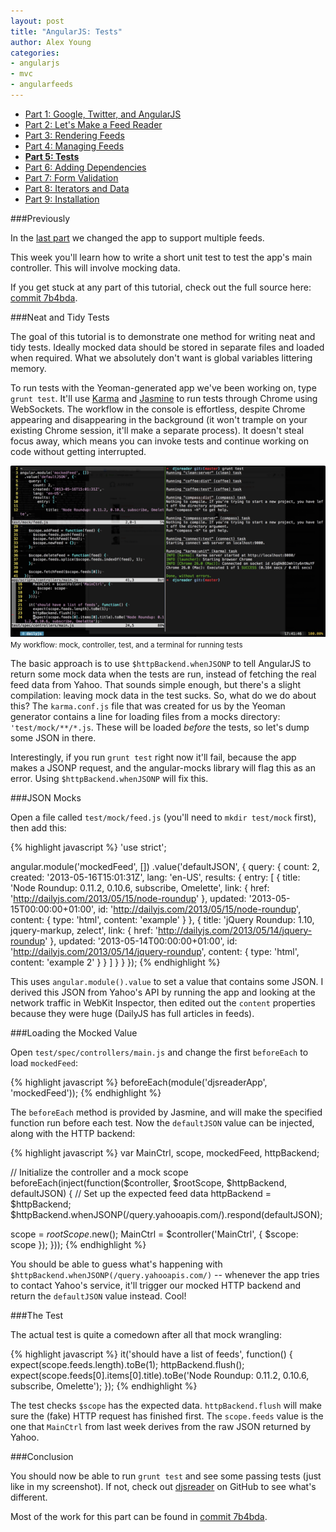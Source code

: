 ```yaml
---
layout: post
title: "AngularJS: Tests"
author: Alex Young
categories: 
- angularjs
- mvc
- angularfeeds
---
```


<ul class="parts">
  <li><a href="http://dailyjs.com/2013/04/11/angularjs-1/">Part 1: Google, Twitter, and AngularJS</a></li>
  <li><a href="http://dailyjs.com/2013/04/18/angularjs-2/">Part 2: Let's Make a Feed Reader</a></li>
  <li><a href="http://dailyjs.com/2013/04/25/angularjs-3/">Part 3: Rendering Feeds</a></li>
  <li><a href="http://dailyjs.com/2013/05/09/angularjs-4/">Part 4: Managing Feeds</a></li>
  <li><a href="http://dailyjs.com/2013/05/16/angularjs-5/"><strong>Part 5: Tests</strong></a></li>
  <li><a href="http://dailyjs.com/2013/05/30/angularjs-6/">Part 6: Adding Dependencies</a></li>
  <li><a href="http://dailyjs.com/2013/06/06/angularjs-7/">Part 7: Form Validation</a></li>
  <li><a href="http://dailyjs.com/2013/06/13/angularjs-8/">Part 8: Iterators and Data</a></li>
  <li><a href="http://dailyjs.com/2013/07/18/angularjs-9/">Part 9: Installation</a></li>
</ul>

###Previously

In the [last part](http://dailyjs.com/2013/05/09/angularjs-4/) we changed the app to support multiple feeds.

This week you'll learn how to write a short unit test to test the app's main controller.  This will involve mocking data.

If you get stuck at any part of this tutorial, check out the full source here: [commit 7b4bda](https://github.com/alexyoung/djsreader/commit/7b4bda96b787b7707582567db927f12cc80c5d27).

###Neat and Tidy Tests

The goal of this tutorial is to demonstrate one method for writing neat and tidy tests.  Ideally mocked data should be stored in separate files and loaded when required.  What we absolutely don't want is global variables littering memory.

To run tests with the Yeoman-generated app we've been working on, type `grunt test`.  It'll use [Karma](http://karma-runner.github.io) and [Jasmine](http://pivotal.github.io/jasmine/) to run tests through Chrome using WebSockets.  The workflow in the console is effortless, despite Chrome appearing and disappearing in the background (it won't trample on your existing Chrome session, it'll make a separate process).  It doesn't steal focus away, which means you can invoke tests and continue working on code without getting interrupted.

<div class="image">
  <img src="/images/posts/djsreader-5-1.png" />
  <small>My workflow: mock, controller, test, and a terminal for running tests</small>
</div>

The basic approach is to use `$httpBackend.whenJSONP` to tell AngularJS to return some mock data when the tests are run, instead of fetching the real feed data from Yahoo.  That sounds simple enough, but there's a slight compilation: leaving mock data in the test sucks.  So, what do we do about this?  The `karma.conf.js` file that was created for us by the Yeoman generator contains a line for loading files from a mocks directory: `'test/mock/**/*.js`.  These will be loaded _before_ the tests, so let's dump some JSON in there.

Interestingly, if you run `grunt test` right now it'll fail, because the app makes a JSONP request, and the angular-mocks library will flag this as an error.  Using `$httpBackend.whenJSONP` will fix this.

###JSON Mocks

Open a file called `test/mock/feed.js` (you'll need to `mkdir test/mock` first), then add this:

{% highlight javascript %}
'use strict';

angular.module('mockedFeed', [])
  .value('defaultJSON', {
    query: {
      count: 2,
      created: '2013-05-16T15:01:31Z',
      lang: 'en-US',
      results: {
        entry: [
          {
            title: 'Node Roundup: 0.11.2, 0.10.6, subscribe, Omelette',
            link: { href: 'http://dailyjs.com/2013/05/15/node-roundup' },
            updated: '2013-05-15T00:00:00+01:00',
            id: 'http://dailyjs.com/2013/05/15/node-roundup',
            content: { type: 'html', content: 'example' }
          },
          {
            title: 'jQuery Roundup: 1.10, jquery-markup, zelect',
            link: { href: 'http://dailyjs.com/2013/05/14/jquery-roundup' },
            updated: '2013-05-14T00:00:00+01:00',
            id: 'http://dailyjs.com/2013/05/14/jquery-roundup',
            content: { type: 'html', content: 'example 2' }
          }
        ]
      }
    }
  });
{% endhighlight %}

This uses `angular.module().value` to set a value that contains some JSON.  I derived this JSON from Yahoo's API by running the app and looking at the network traffic in WebKit Inspector, then edited out the `content` properties because they were huge (DailyJS has full articles in feeds).

###Loading the Mocked Value

Open `test/spec/controllers/main.js` and change the first `beforeEach` to load `mockedFeed`:

{% highlight javascript %}
beforeEach(module('djsreaderApp', 'mockedFeed'));
{% endhighlight %}

The `beforeEach` method is provided by Jasmine, and will make the specified function run before each test.  Now the `defaultJSON` value can be injected, along with the HTTP backend:

{% highlight javascript %}
var MainCtrl, scope, mockedFeed, httpBackend;

// Initialize the controller and a mock scope
beforeEach(inject(function($controller, $rootScope, $httpBackend, defaultJSON) {
  // Set up the expected feed data
  httpBackend = $httpBackend;
  $httpBackend.whenJSONP(/query.yahooapis.com/).respond(defaultJSON);

  scope = $rootScope.$new();
  MainCtrl = $controller('MainCtrl', {
    $scope: scope
  });
}));
{% endhighlight %}

You should be able to guess what's happening with `$httpBackend.whenJSONP(/query.yahooapis.com/)` -- whenever the app tries to contact Yahoo's service, it'll trigger our mocked HTTP backend and return the `defaultJSON` value instead.  Cool!

###The Test

The actual test is quite a comedown after all that mock wrangling:

{% highlight javascript %}
it('should have a list of feeds', function() {
  expect(scope.feeds.length).toBe(1);
  httpBackend.flush();
  expect(scope.feeds[0].items[0].title).toBe('Node Roundup: 0.11.2, 0.10.6, subscribe, Omelette');
});
{% endhighlight %}

The test checks `$scope` has the expected data.  `httpBackend.flush` will make sure the (fake) HTTP request has finished first.  The `scope.feeds` value is the one that `MainCtrl` from last week derives from the raw JSON returned by Yahoo.

###Conclusion

You should now be able to run `grunt test` and see some passing tests (just like in my screenshot).  If not, check out [djsreader](https://github.com/alexyoung/djsreader) on GitHub to see what's different.

Most of the work for this part can be found in [commit 7b4bda](https://github.com/alexyoung/djsreader/commit/7b4bda96b787b7707582567db927f12cc80c5d27).
